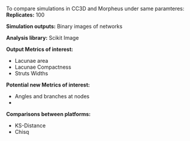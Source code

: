 To compare simulations in CC3D and Morpheus under same paramteres:
**Replicates:** 100

**Simulation outputs:** Binary images of networks

**Analysis library:** Scikit Image

**Output Metrics of interest:** 
- Lacunae area
- Lacunae Compactness
- Struts Widths

**Potential new Metrics of interest:** 
- Angles and branches at nodes
- 

**Comparisons between platforms:** 
- KS-Distance
- Chisq

